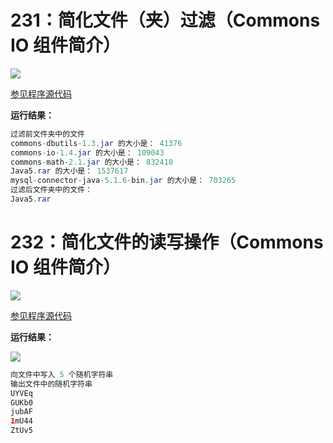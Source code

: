 # 231：简化文件（夹）过滤（Commons IO 组件简介）

<img src="http://image.renkaigis.com/keepcoding/2017122501.png">

<a href="https://github.com/renkaigis/KeepCoding/tree/master/2017/12/25" target="_blank">参见程序源代码</a>

**运行结果：**

```java
过滤前文件夹中的文件
commons-dbutils-1.3.jar 的大小是： 41376
commons-io-1.4.jar 的大小是： 109043
commons-math-2.1.jar 的大小是： 832410
Java5.rar 的大小是： 1537617
mysql-connector-java-5.1.6-bin.jar 的大小是： 703265
过滤后文件夹中的文件：
Java5.rar
```

# 232：简化文件的读写操作（Commons IO 组件简介）

<img src="http://image.renkaigis.com/keepcoding/2017122502.png">

<a href="https://github.com/renkaigis/KeepCoding/tree/master/2017/12/25" target="_blank">参见程序源代码</a>

**运行结果：**

<img src="http://image.renkaigis.com/keepcoding/2017122503.png">

```java
向文件中写入 5 个随机字符串
输出文件中的随机字符串
UYVEq
GUKb0
jubAF
1mU44
ZtUv5
```


